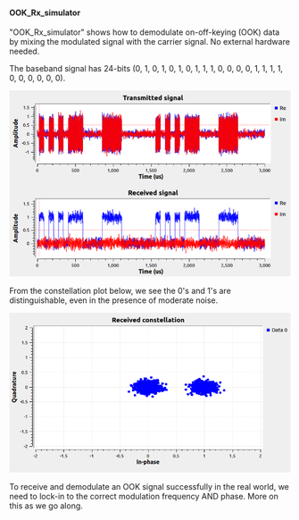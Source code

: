 #### OOK_Rx_simulator
"OOK_Rx_simulator" shows how to demodulate on-off-keying (OOK) data by mixing the modulated signal with the carrier signal.  No external hardware needed.   

The baseband signal has 24-bits (0, 1, 0, 1, 0, 1, 0, 1, 1, 1, 0, 0, 0, 0, 1, 1, 1, 1, 0, 0, 0, 0, 0, 0).  

![Signals](https://github.com/michaelalex94536/GRCProjects/blob/main/Images/OOK_Rx_Simulator_Signals.png)

From the constellation plot below, we see the 0's and 1's are distinguishable, even in the presence of moderate noise. 

![Signals](https://github.com/michaelalex94536/GRCProjects/blob/main/Images/OOK_Rx_Simulator_Constellation.png)

To receive and demodulate an OOK signal successfully in the real world, we need to lock-in to the correct modulation frequency AND phase.  More on this as we go along. 
